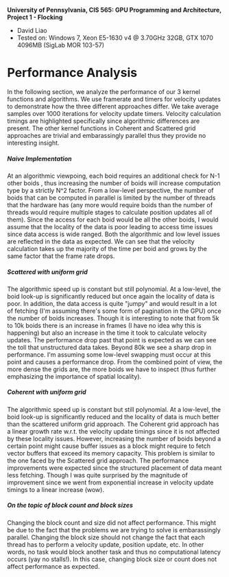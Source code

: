 **University of Pennsylvania, CIS 565: GPU Programming and Architecture,
Project 1 - Flocking**

* David Liao
* Tested on: Windows 7, Xeon E5-1630 v4 @ 3.70GHz 32GB, GTX 1070 4096MB (SigLab MOR 103-57)

# Performance Analysis
In the following section, we analyze the performance of our 3 kernel functions and algorithms. We use framerate and timers for velocity updates to demonstrate how the three different approaches differ. We take average samples over 1000 iterations for velocity update timers. Velocity calculation timings are highlighted specifically since algorithmic differences are present. The other kernel functions in Coherent and Scattered grid approaches are trivial and embarassingly parallel thus they provide no interesting insight. 

##### Naive Implementation
At an algorithmic viewpoing, each boid requires an additional check for N-1 other boids , thus increasing the number of boids will increase computation type by a strictly N^2 factor. From a low-level perspective, the number of boids that can be computed in parallel is limited by the number of threads that the hardware has (any more would require boids than the number of threads would require multiple stages to calculate position updates all of them). Since the access for each boid would be all the other boids, I would assume that the locality of the data is poor leading to access time issues since data access is wide ranged. Both the algorithmic and low level issues are reflected in the data as expected. We can see that the velocity calculation takes up the majority of the time per boid and grows by the same factor that the frame rate drops. 

##### Scattered with uniform grid
The algorithmic speed up is constant but still polynomial. At a low-level, the boid look-up is significantly reduced but once again the locality of data is poor. In addition, the data access is quite "jumpy" and would result in a lot of fetching (I'm assuming there's some form of pagination in the GPU) once the number of boids increases. Though it is interesting to note that from 5k to 10k boids there is an increase in frames (I have no idea why this is happening) but also an increase in the time it took to calculate velocity updates. The performance drop past that point is expected as we can see the toll that unstructured data takes. Beyond 80k we see a sharp drop in performance. I'm assuming some low-level swapping must occur at this point and causes a performance drop. From the combined point of view, the more dense the grids are, the more boids we have to inspect (thus further emphasizing the importance of spatial locality). 

##### Coherent with uniform grid
The algorithmic speed up is constant but still polynomial. At a low-level, the boid look-up is significantly reduced and the locality of data is much better than the scattered uniform grid approach. The Coherent grid approach has a linear growth rate w.r.t. the velocity update timings since it is not affected by these locality issues. However, increasing the number of boids beyond a certain point might cause buffer issues as a block might require to fetch vector buffers that exceed its memory capacity. This problem is similar to the one faced by the Scattered grid approach. The performance improvements were expected since the structured placement of data meant less fetching. Though I was quite surprised by the magnitude of improvement since we went from exponential increase in velocity update timings to a linear increase (wow).

##### On the topic of block count and block sizes
Changing the block count and size did not affect performance. This might be due to the fact that the problems we are trying to solve is embarassingly parallel. Changing the block size should not change the fact that each thread has to perform a velocity update, position update, etc. In other words, no task would block another task and thus no computational latency occurs (yay no stalls!). In this case, changing block size or count does not affect performance as expected.
